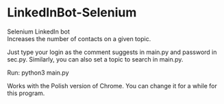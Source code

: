 # LinkedInBot-Selenium
Selenium LinkedIn bot   
Increases the number of contacts on a given topic.

Just type your login as the comment suggests in main.py and password in sec.py. Similarly, you can also set a topic to search in main.py.

Run:
python3 main.py

Works with the Polish version of Chrome. You can change it for a while for this program.
